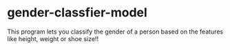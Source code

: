 # gender-classfier-model
This program lets you classify the gender of a person based on the features like height, weight or shoe size!! 
